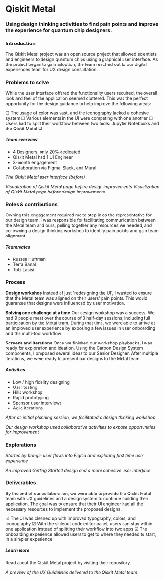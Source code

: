 # Qiskit Metal

### Using design thinking activities to find pain points and improve the experience for quantum chip designers.

### Introduction

The Qiskit Metal project was an open source project that allowed scientists and engineers to design quantum chips using a graphical user interface. As the project began to gain adoption, the team reached out to our digital experiences team for UX design consultation.

### Problems to solve

While the user interface offered the functionality users required, the overall look and feel of the application seemed cluttered. This was the perfect opportunity for the design guidance to help improve the following areas:

☐ The usage of color was vast, and the iconography lacked a cohesive system
☐ Various elements in the UI were competing with one another
☐ Users had to split their workflow between two tools: Jupyter Notebooks and the Qiskit Metal UI

##### Team overview

- 4 Designers, only 20% dedicated
- Qiskit Metal had 1 UI Engineer
- 3-month engagement
- Collaboration via Figma, Slack, and Mural

_The Qiskit Metal user interface (before)_

_Visualization of Qiskit Metal page before design improvements_
_Visualization of Qiskit Metal page before design improvements_

### Roles & contributions

Owning this engagement required me to step in as the representative for our design team. I was responsible for facilitating communication between the Metal team and ours, pulling together any resources we needed, and co-owning a design thinking workshop to identify pain points and gain team alignment.

##### Teammates

- Russell Huffman
- Terra Banal
- Tobi Lasisi

### Process

**Design workshop**
Instead of just 'redesigning the UI', I wanted to ensure that the Metal team was aligned on their users’ pain points. This would guarantee that designs were influenced by user motivation.

**Solving one challenge at a time**
Our design workshop was a success. We had 9 people meet over the course of 3 half-day sessions, including full participation by the Metal team. During that time, we were able to arrive at an improved user experience by exposing a few issues in user onboarding and the multi-tool workflow.

**Screens and iterations**
Once we finished our workshop playbacks, I was ready for exploration and ideation. Using the Carbon Design System components, I proposed several ideas to our Senior Designer. After multiple iterations, we were ready to present our designs to the Metal team.

##### Activities

- Low / high fidelity designing
- User testing
- Hills workshop
- Rapid prototyping
- Sponsor user interviews
- Agile iterations

_After an initial planning session, we facilitated a design thinking workshop_

_Our design workshop used collaborative activities to expose opportunities for improvement_

### Explorations

_Started by bringin user flows into Figma and exploring first time user experience_

_An improved Getting Started design and a more cohesive user interface_

### Deliverables

By the end of our collaboration, we were able to provide the Qiskit Metal team with UX guidelines and a design system to continue building their application. The goal was to ensure that their UI engineer had all the necessary resources to implement the proposed designs.

☑ The UI was cleaned up with improved typography, colors, and iconography
☑ With the slideout code editor panel, users can stay within one application instead of splitting their workflow into two apps
☑ The onboarding experience allowed users to get to where they needed to start, in a simpler experience

##### Learn more

Read about the Qiskit Metal project by visiting their repository.

_A preview of the UX Guidelines delivered to the Qiskit Metal team_
